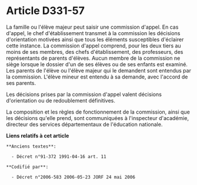 # Article D331-57

La famille ou l'élève majeur peut saisir une commission d'appel. En cas d'appel, le chef d'établissement transmet à la
commission les décisions d'orientation motivées ainsi que tous les éléments susceptibles d'éclairer cette instance. La
commission d'appel comprend, pour les deux tiers au moins de ses membres, des chefs d'établissement, des professeurs, des
représentants de parents d'élèves. Aucun membre de la commission ne siège lorsque le dossier d'un de ses élèves ou de ses
enfants est examiné. Les parents de l'élève ou l'élève majeur qui le demandent sont entendus par la commission. L'élève
mineur est entendu à sa demande, avec l'accord de ses parents.

Les décisions prises par la commission d'appel valent décisions d'orientation ou de redoublement définitives.

La composition et les règles de fonctionnement de la commission, ainsi que les décisions qu'elle prend, sont communiquées à
l'inspecteur d'académie, directeur des services départementaux de l'éducation nationale.

**Liens relatifs à cet article**

	**Anciens textes**:

	  - Décret n°91-372 1991-04-16 art. 11

	**Codifié par**:

	  - Décret n°2006-583 2006-05-23 JORF 24 mai 2006
